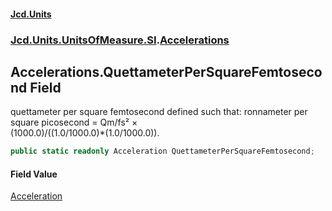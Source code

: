 #### [Jcd.Units](index.md 'index')
### [Jcd.Units.UnitsOfMeasure.SI](Jcd.Units.UnitsOfMeasure.SI.md 'Jcd.Units.UnitsOfMeasure.SI').[Accelerations](Accelerations.md 'Jcd.Units.UnitsOfMeasure.SI.Accelerations')

## Accelerations.QuettameterPerSquareFemtosecond Field

quettameter per square femtosecond defined such that: ronnameter per square picosecond = Qm/fs² ×  
(1000.0)/((1.0/1000.0)*(1.0/1000.0)).

```csharp
public static readonly Acceleration QuettameterPerSquareFemtosecond;
```

#### Field Value
[Acceleration](Acceleration.md 'Jcd.Units.UnitTypes.Acceleration')